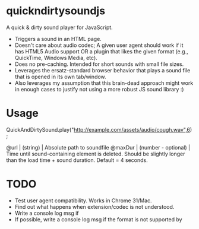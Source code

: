 quickndirtysoundjs
==================

A quick & dirty sound player for JavaScript.

* Triggers a sound in an HTML page.
* Doesn't care about audio codec; A given user agent should work if it has HTML5 Audio support OR
  a plugin that likes the given format (e.g., QuickTime, Windows Media, etc).
* Does no pre-caching. Intended for short sounds with small file sizes.
* Leverages the ersatz-standard browser behavior that plays a sound file that is opened in its
  own tab/window.
* Also leverages my assumption that this brain-dead approach might work in enough cases
  to justify not using a more robust JS sound library :)
  

Usage
=====

  QuickAndDirtySound.play("http://example.com/assets/audio/cough.wav",6);


@url | (string) | Absolute path to soundfile
@maxDur | (number - optional) | Time until sound-containing element is deleted. Should be slightly longer than the load time + sound duration. Default = 4 seconds.

  
  
TODO
====

* Test user agent compatibility. Works in Chrome 31/Mac. 
* Find out what happens when extension/codec is not understood. 
* Write a console log msg if <audio> not supported.
* If possible, write a console log msg if the format is not supported by <audio> OR any plugins.
